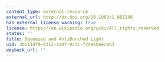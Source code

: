 ```yaml
---
content_type: external-resource
external_url: http://dx.doi.org/10.1063/1.881246
has_external_license_warning: true
license: https://en.wikipedia.org/wiki/All_rights_reserved
status: ''
title: Squeezed and AntiBunched Light
uid: 3b5114f9-0312-4a0f-9c3c-f2496beeca63
wayback_url: ''
---
```

